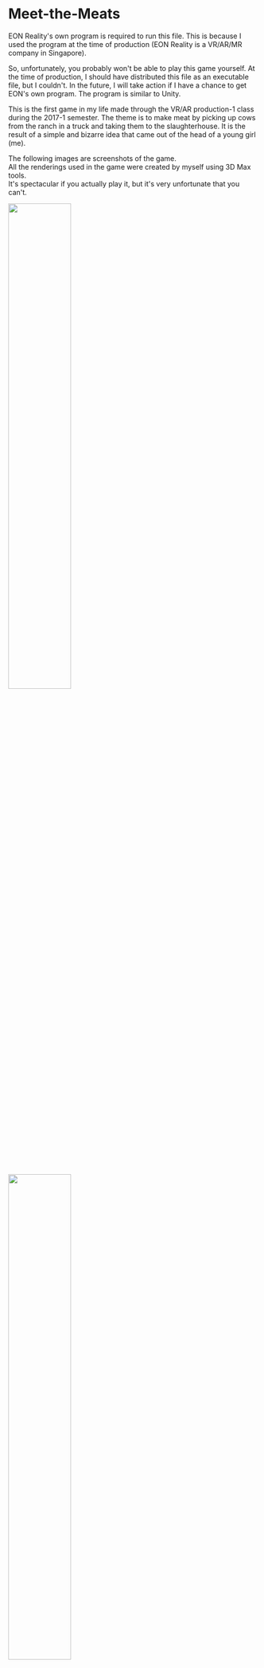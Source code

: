 # Meet-the-Meats
EON Reality's own program is required to run this file. This is because I used the program at the time of production (EON Reality is a VR/AR/MR company in Singapore).

So, unfortunately, you probably won't be able to play this game yourself. At the time of production, I should have distributed this file as an executable file, but I couldn't. In the future, I will take action if I have a chance to get EON's own program.
The program is similar to Unity.

This is the first game in my life made through the VR/AR production-1 class during the 2017-1 semester. The theme is to make meat by picking up cows from the ranch in a truck and taking them to the slaughterhouse. It is the result of a simple and bizarre idea that came out of the head of a young girl (me).

The following images are screenshots of the game. <br/>All the renderings used in the game were created by myself using 3D Max tools. <br/>It's spectacular if you actually play it, but it's very unfortunate that you can't.

<img src="https://user-images.githubusercontent.com/52367973/103364857-1c322c00-4b02-11eb-8029-0dd651037a7a.jpg" width="50%"></img>
<img src="https://user-images.githubusercontent.com/52367973/103365022-7632f180-4b02-11eb-91ca-39b01f0f3c19.jpg" width="50%"></img>
<img src="https://user-images.githubusercontent.com/52367973/103365027-78954b80-4b02-11eb-90ba-dc3a51799adc.jpg" width="50%"></img>
<img src="https://user-images.githubusercontent.com/52367973/103365038-7cc16900-4b02-11eb-828e-b362227b430e.jpg" width="50%"></img>
<img src="https://user-images.githubusercontent.com/52367973/103365040-7d59ff80-4b02-11eb-8c22-666780d6c59b.jpg" width="50%"></img>
<img src="https://user-images.githubusercontent.com/52367973/103365043-7f23c300-4b02-11eb-9bb7-ed5079ece0b9.jpg" width="50%"></img>
